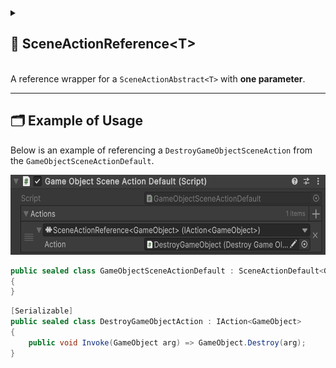 
<details>
  <summary>
    <h2>🧩 SceneActionReference&lt;T&gt;</h2>
    <br> A reference wrapper for a <code>SceneActionAbstract&lt;T&gt;</code> with <b>one parameter</b>.
  </summary>

<br>

```csharp
public sealed class SceneActionReference<T> : IAction<T>
```

- **Type parameter:** `T` — the argument type.

---

### 🛠 Inspector Settings

| Parameter | Description                           |
|-----------|---------------------------------------|
| `action`  | The referenced scene action to invoke |

---

### 🏗️ Constructors

#### `SceneActionReference()`

```csharp
public SceneActionReference();
```

- **Description:** Default constructor, intended **only for use by the Unity Inspector**.
- **Usage:** Required for Unity to serialize the reference in the Inspector.

#### `SceneActionReference(SceneActionAbstract<T>)`

```csharp
public SceneActionReference(SceneActionAbstract<T> action);
```

- **Description:** Creates a new reference wrapping the specified `SceneActionAbstract<T>`.
- **Parameter:** `action` — The `SceneActionAbstract<T>` to reference.

---

### 🧱 Fields

#### `action`

```csharp
public SceneActionAbstract<T> action;
```

- **Description:** Reference to the scene action to invoke.
- **Access:** Read / Write

---

### 🏹 Methods

#### `Invoke(T)`

```csharp
public void Invoke(T arg);
```

- **Description:** Invokes the referenced scene action with the provided argument.
- **Parameter:** `arg` – The input argument.

</details>

---

## 🗂 Example of Usage


Below is an example of referencing a `DestroyGameObjectSceneAction` from the `GameObjectSceneActionDefault`.

<img src="../../Images/GameObjectSceneReference.png" alt="SceneActionReference generic example" width="" height="128">


```csharp
public sealed class GameObjectSceneActionDefault : SceneActionDefault<GameObject>
{
}
```

```csharp
[Serializable]
public sealed class DestroyGameObjectAction : IAction<GameObject>
{
    public void Invoke(GameObject arg) => GameObject.Destroy(arg);
}
```